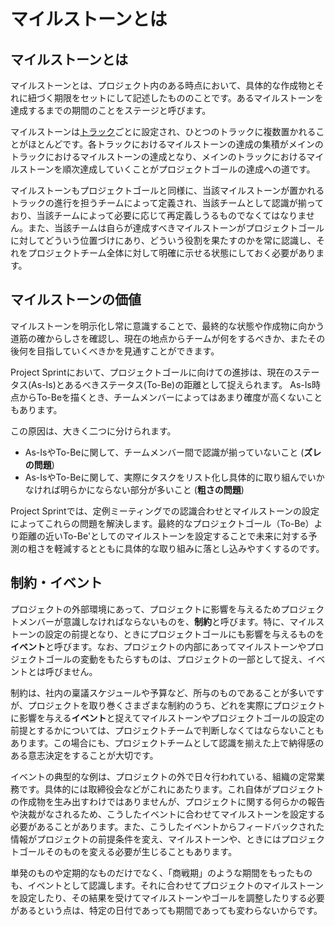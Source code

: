 # マイルストーンとは

## マイルストーンとは

マイルストーンとは、プロジェクト内のある時点において、具体的な作成物とそれに紐づく期限をセットにして記述したもののことです。あるマイルストーンを達成するまでの期間のことをステージと呼びます。

マイルストーンは[トラック](tracks.md)ごとに設定され、ひとつのトラックに複数置かれることがほとんどです。各トラックにおけるマイルストーンの達成の集積がメインのトラックにおけるマイルストーンの達成となり、メインのトラックにおけるマイルストーンを順次達成していくことがプロジェクトゴールの達成への道です。

マイルストーンもプロジェクトゴールと同様に、当該マイルストーンが置かれるトラックの進行を担うチームによって定義され、当該チームとして認識が揃っており、当該チームによって必要に応じて再定義しうるものでなくてはなりません。また、当該チームは自らが達成すべきマイルストーンがプロジェクトゴールに対してどういう位置づけにあり、どういう役割を果たすのかを常に認識し、それをプロジェクトチーム全体に対して明確に示せる状態にしておく必要があります。

## マイルストーンの価値

マイルストーンを明示化し常に意識することで、最終的な状態や作成物に向かう道筋の確からしさを確認し、現在の地点からチームが何をするべきか、またその後何を目指していくべきかを見通すことができます。

Project Sprintにおいて、プロジェクトゴールに向けての進捗は、現在のステータス(As-Is)とあるべきステータス(To-Be)の距離として捉えられます。 As-Is時点からTo-Beを描くとき、チームメンバーによってはあまり確度が高くないこともあります。

この原因は、大きく二つに分けられます。

* As-IsやTo-Beに関して、チームメンバー間で認識が揃っていないこと (**ズレの問題**)
* As-IsやTo-Beに関して、実際にタスクをリスト化し具体的に取り組んでいかなければ明らかにならない部分が多いこと (**粗さの問題**)

Project Sprintでは、定例ミーティングでの認識合わせとマイルストーンの設定によってこれらの問題を解決します。最終的なプロジェクトゴール（To-Be）より距離の近いTo-Be'としてのマイルストーンを設定することで未来に対する予測の粗さを軽減するとともに具体的な取り組みに落とし込みやすくするのです。

## 制約・イベント

プロジェクトの外部環境にあって、プロジェクトに影響を与えるためプロジェクトメンバーが意識しなければならないものを、**制約**と呼びます。特に、マイルストーンの設定の前提となり、ときにプロジェクトゴールにも影響を与えるものを**イベント**と呼びます。なお、プロジェクトの内部にあってマイルストーンやプロジェクトゴールの変動をもたらすものは、プロジェクトの一部として捉え、イベントとは呼びません。

制約は、社内の稟議スケジュールや予算など、所与のものであることが多いですが、プロジェクトを取り巻くさまざまな制約のうち、どれを実際にプロジェクトに影響を与える**イベント**と捉えてマイルストーンやプロジェクトゴールの設定の前提とするかについては、プロジェクトチームで判断しなくてはならないこともあります。この場合にも、プロジェクトチームとして認識を揃えた上で納得感のある意志決定をすることが大切です。

イベントの典型的な例は、プロジェクトの外で日々行われている、組織の定常業務です。具体的には取締役会などがこれにあたります。これ自体がプロジェクトの作成物を生み出すわけではありませんが、プロジェクトに関する何らかの報告や決裁がなされるため、こうしたイベントに合わせてマイルストーンを設定する必要があることがあります。また、こうしたイベントからフィードバックされた情報がプロジェクトの前提条件を変え、マイルストーンや、ときにはプロジェクトゴールそのものを変える必要が生じることもあります。

単発のものや定期的なものだけでなく、「商戦期」のような期間をもったものも、イベントとして認識します。それに合わせてプロジェクトのマイルストーンを設定したり、その結果を受けてマイルストーンやゴールを調整したりする必要があるという点は、特定の日付であっても期間であっても変わらないからです。

